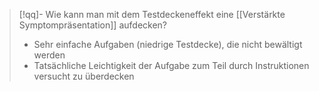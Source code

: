> [!qq]- Wie kann man mit dem Testdeckeneffekt eine [[Verstärkte Symptompräsentation]] aufdecken?
> - Sehr einfache Aufgaben (niedrige Testdecke), die nicht bewältigt werden
> - Tatsächliche Leichtigkeit der Aufgabe zum Teil durch Instruktionen versucht zu überdecken


